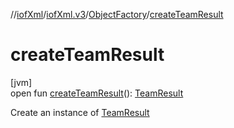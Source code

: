 //[iofXml](../../../index.md)/[iofXml.v3](../index.md)/[ObjectFactory](index.md)/[createTeamResult](create-team-result.md)

# createTeamResult

[jvm]\
open fun [createTeamResult](create-team-result.md)(): [TeamResult](../-team-result/index.md)

Create an instance of [TeamResult](../-team-result/index.md)
